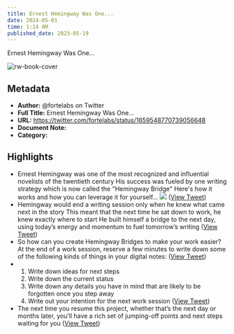 ```yaml
---
title: Ernest Hemingway Was One...
date: 2024-05-01
time: 1:14 AM
published_date: 2023-05-19
---
```

Ernest Hemingway Was One...

![rw-book-cover](https://pbs.twimg.com/profile_images/1527701676521672707/YXvJP3ac.jpg)

## Metadata
- **Author:** @fortelabs on Twitter
- **Full Title:** Ernest Hemingway Was One...
- **URL:** https://twitter.com/fortelabs/status/1659548770739056648
- **Document Note:** 
- **Category:**

## Highlights
- Ernest Hemingway was one of the most recognized and influential novelists of the twentieth century
  His success was fueled by one writing strategy which is now called the "Hemingway Bridge" 
  Here's how it works and how you can leverage it for yourself... 
  ![](https://pbs.twimg.com/media/Fwfmz79XwAAiBU_.png) ([View Tweet](https://twitter.com/fortelabs/status/1659548770739056648))
- Hemingway would end a writing session only when he knew what came next in the story
  This meant that the next time he sat down to work, he knew exactly where to start
  He built himself a bridge to the next day, using today’s energy and momentum to fuel tomorrow’s writing ([View Tweet](https://twitter.com/fortelabs/status/1659548774727917568))
- So how can you create Hemingway Bridges to make your work easier?
  At the end of a work session, reserve a few minutes to write down some of the following kinds of things in your digital notes: ([View Tweet](https://twitter.com/fortelabs/status/1659548777106100225))
- 1. Write down ideas for next steps
  2. Write down the current status
  3. Write down any details you have in mind that are likely to be forgotten once you step away
  4. Write out your intention for the next work session ([View Tweet](https://twitter.com/fortelabs/status/1659548779140329472))
- The next time you resume this project, whether that’s the next day or months later, you’ll have a rich set of jumping-off points and next steps waiting for you ([View Tweet](https://twitter.com/fortelabs/status/1659548781187153920))
